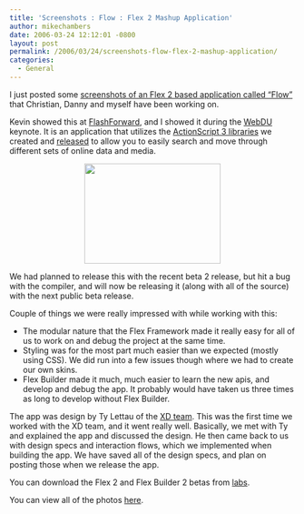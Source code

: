 ```yaml
---
title: 'Screenshots : Flow : Flex 2 Mashup Application'
author: mikechambers
date: 2006-03-24 12:12:01 -0800
layout: post
permalink: /2006/03/24/screenshots-flow-flex-2-mashup-application/
categories:
  - General
---
```



I just posted some [screenshots of an Flex 2 based application called &#8220;Flow&#8221;][1] that Christian, Danny and myself have been working on.  
<!--more-->

  
Kevin showed this at [FlashForward][2], and I showed it during the [WebDU][3] keynote. It is an application that utilizes the [ActionScript 3 libraries][4] we created and [released][5] to allow you to easily search and move through different sets of online data and media.

<div align="center">
  <a href="http://www.flickr.com/photos/mikechambers/sets/72057594089768713/"><img src="http://static.flickr.com/42/117363238_993cc3222f_m.jpg" width="240" height="176" border="0" /></a>
</div>

We had planned to release this with the recent beta 2 release, but hit a bug with the compiler, and will now be releasing it (along with all of the source) with the next public beta release.

Couple of things we were really impressed with while working with this:

*   The modular nature that the Flex Framework made it really easy for all of us to work on and debug the project at the same time.
*   Styling was for the most part much easier than we expected (mostly using CSS). We did run into a few issues though where we had to create our own skins.
*   Flex Builder made it much, much easier to learn the new apis, and develop and debug the app. It probably would have taken us three times as long to develop without Flex Builder.

The app was design by Ty Lettau of the [XD team][6]. This was the first time we worked with the XD team, and it went really well. Basically, we met with Ty and explained the app and discussed the design. He then came back to us with design specs and interaction flows, which we implemented when building the app. We have saved all of the design specs, and plan on posting those when we release the app.

You can download the Flex 2 and Flex Builder 2 betas from [labs][7].

You can view all of the photos [here][1].

 [1]: http://www.flickr.com/photos/mikechambers/sets/72057594089768713/
 [2]: http://www.flashforwardconference.com/
 [3]: http://www.webdu.com.au/
 [4]: http://labs.macromedia.com/wiki/index.php/ActionScript_3:resources:apis:libraries
 [5]: http://weblogs.macromedia.com/cantrell/archives/2006/03/free_open-sourc.cfm
 [6]: http://weblogs.macromedia.com/xd/
 [7]: http://labs.macromedia.com